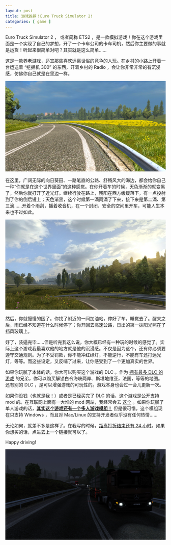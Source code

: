 ```yaml
---
layout: post
title: 游戏推荐！Euro Truck Simulator 2!
categories: [ game ]
---
```



Euro Truck Simulator 2 ， 或者简称 ETS2 ，是一款模拟游戏！你在这个游戏里面是一个实现了自己的梦想，开了一个卡车公司的卡车司机，然后你主要做的事就是运货！听起来很简单对吧？其实就是这么简单……

这是一款[养老游戏](https://www.zhihu.com/question/61829431)，适宜那些喜欢远离世俗的竞争的人玩。在乡村的小路上开着一台运送着 “挖掘机 300” 的东西，开着乡村的 Radio ，会让你非常非常的有沉浸感，仿佛你自己就是在里边一样。

![走在乡村的小路上](/assets/rural.jpg)

在这里，广阔无际的向日葵田、一路笔直的公路、舒畅风大的海边，都会给你自己一种“你就是在这个世界里面”的这种感觉。在你开着车的时候，天色渐渐的就变黑了，然后你就打开了近光灯。继续行驶在路上，残阳在西方缓缓落下，有一点投射到了你的倒后镜上；天色渐黑，这个时候第一滴雨滴了下来，接下来是第二滴、第三滴……开着个雨刮，播着收音机，在一个封闭、安全的空间里开车，可能人生本来也不过如此。

![太阳出来咯](/assets/sunrise.jpg)

然后，你就慢慢的困了。你找了附近的一间加油站，停好了车，睡觉去了。醒来之后，雨已经不知道在什么时候停了；你开回去高速公路，日出的第一抹阳光照在了挡风玻璃上。

好了，装逼完毕……但是听完我这么说，你大概已经有一种玩的时候的感觉了。实际上这个游戏我最喜欢他的地方就是他的沉浸感。不仅是因为这个，还有你必须要遵守交通规则。为了不受罚款，你不能冲红绿灯，不能逆行，不能有车还打远光灯，等等。而这些设定，又反哺了过来，让你感受到了一个更加真实的世界。

如果你玩腻了本体的话，你大可以购买这个游戏的 DLC 。作为 [拥有最多 DLC 的游戏](https://store.steampowered.com/dlc/24010/) 的兄弟，你可以购买解锁白令海峡两岸、斯堪地维亚，法国，等等的地图。还有别的 DLC ，是可以增强游戏的可玩性的。游戏本身也会过一会儿更新一次。

如果你没钱（也就是我！）或者是已经买完了 DLC 的话，这个游戏是公开支持 mod 的。在互联网上面有一大堆的 mod 网站，我经常会去 [这个](https://ets2.lt/en/) 。如果你玩腻了单人游戏的话，__[其实这个游戏还有一个多人游戏模组！](https://truckersmp.com/)__ 但是很可惜，这个模组现在只支持 Windows ，而且对 Mac/Linux 的支持开发者似乎没有任何热情……

无论如何，就差不多是这样了。在我写的时候，[距离打折结束还有 24 小时](https://store.steampowered.com/app/227300/)。如果你想买的话，点进去上一个链接就可以了。

Happy driving!

![塞车了……](/assets/traffic_jam.jpg)
